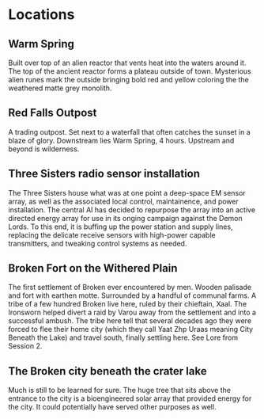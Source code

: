 # Locations

## Warm Spring
Built over top of an alien reactor that vents heat into the waters around it.  The top of the ancient reactor forms a plateau outside of town.  Mysterious alien runes mark the outside bringing bold red and yellow coloring the the weathered matte grey monolith.

## Red Falls Outpost
A trading outpost.  Set next to a waterfall that often catches the sunset in a blaze of glory.  Downstream lies Warm Spring, 4 hours.  Upstream and beyond is wilderness.

## Three Sisters radio sensor installation
The Three Sisters house what was at one point a deep-space EM sensor array, as well as the associated local control, maintainence, and power installation.  The central AI has decided to repurpose the array into an active directed energy array for use in its onging campaign against the Demon Lords.  To this end, it is buffing up the power station and supply lines, replacing the delicate receive sensors with high-power capable transmitters, and tweaking control systems as needed.

## Broken Fort on the Withered Plain
The first settlement of Broken ever encountered by men.  Wooden palisade and fort with earthen motte.  Surrounded by a handful of communal farms.  A tribe of a few hundred Broken live here, ruled by their chieftain, Xaal.  The Ironsworn helped divert a raid by Varou away from the settlement and into a successful ambush.  The tribe here tell that several decades ago they were forced to flee their home city (which they call Yaat Zhp Uraas meaning City Beneath the Lake) and travel south, finally settling here.  See Lore from Session 2.  

## The Broken city beneath the crater lake
Much is still to be learned for sure.  The huge tree that sits above the entrance to the city is a bioengineered solar array that provided energy for the city.  It could potentially have served other purposes as well.